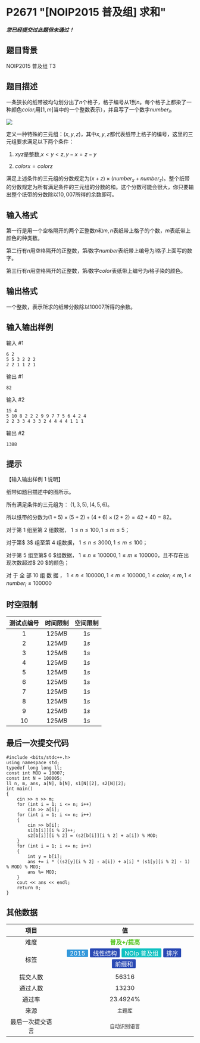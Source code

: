 # P2671 "[NOIP2015 普及组] 求和"
***您已经提交过此题但未通过！***

## 题目背景

NOIP2015 普及组 T3

## 题目描述

一条狭长的纸带被均匀划分出了$n$个格子，格子编号从$1$到$n$。每个格子上都染了一种颜色$color_i$用$[1,m]$当中的一个整数表示），并且写了一个数字$number_i$。

 ![](https://cdn.luogu.com.cn/upload/pic/1829.png) 

定义一种特殊的三元组：$(x,y,z)$，其中$x,y,z$都代表纸带上格子的编号，这里的三元组要求满足以下两个条件：

1. $xyz$是整数,$x<y<z,y-x=z-y$

2. $colorx=colorz$

满足上述条件的三元组的分数规定为$(x+z) \times (number_x+number_z)$。整个纸带的分数规定为所有满足条件的三元组的分数的和。这个分数可能会很大，你只要输出整个纸带的分数除以$10,007$所得的余数即可。

## 输入格式

第一行是用一个空格隔开的两个正整数$n$和$m,n$表纸带上格子的个数，$m$表纸带上颜色的种类数。

第二行有$n$用空格隔开的正整数，第$i$数字$number$表纸带上编号为$i$格子上面写的数字。

第三行有$n$用空格隔开的正整数，第$i$数字$color$表纸带上编号为$i$格子染的颜色。

## 输出格式

一个整数，表示所求的纸带分数除以$10007$所得的余数。

## 输入输出样例

输入 #1
```
6 2
5 5 3 2 2 2
2 2 1 1 2 1
```
输出 #1
```
82
```
输入 #2
```
15 4
5 10 8 2 2 2 9 9 7 7 5 6 4 2 4
2 2 3 3 4 3 3 2 4 4 4 4 1 1 1
```
输出 #2
```
1388
```

## 提示

【输入输出样例 1 说明】

纸带如题目描述中的图所示。

所有满足条件的三元组为： $(1, 3, 5), (4, 5, 6)$。

所以纸带的分数为$(1 + 5) \times (5 + 2) + (4 + 6) \times (2 + 2) = 42 + 40 = 82$。


对于第 $1$ 组至第 $2$ 组数据， $1 ≤ n ≤ 100, 1 ≤ m ≤ 5$；

对于第$ 3$ 组至第 $4$ 组数据， $1 ≤ n ≤ 3000, 1 ≤ m ≤ 100$；

对于第 $5$ 组至第$ 6 $组数据， $1 ≤ n ≤ 100000, 1 ≤ m ≤ 100000$，且不存在出现次数超过$ 20 $的颜色；

对 于 全 部 $10$ 组 数 据 ， $1 ≤ n ≤ 100000, 1 ≤ m ≤ 100000, 1 ≤ color_i ≤ m,1≤number_i≤100000$

## 时空限制
|测试点编号|时间限制|空间限制|
|:---:|:---:|:---:|
|$1$|$125MB$|$1s$|
|$2$|$125MB$|$1s$|
|$3$|$125MB$|$1s$|
|$4$|$125MB$|$1s$|
|$5$|$125MB$|$1s$|
|$6$|$125MB$|$1s$|
|$7$|$125MB$|$1s$|
|$8$|$125MB$|$1s$|
|$9$|$125MB$|$1s$|
|$10$|$125MB$|$1s$|

## 最后一次提交代码

```
#include <bits/stdc++.h>
using namespace std;
typedef long long ll;
const int MOD = 10007;
const int N = 100005;
ll n, m, ans, a[N], b[N], s1[N][2], s2[N][2];
int main()
{
    cin >> n >> m;
    for (int i = 1; i <= n; i++)
        cin >> a[i];
    for (int i = 1; i <= n; i++)
    {
        cin >> b[i];
        s1[b[i]][i % 2]++;
        s2[b[i]][i % 2] = (s2[b[i]][i % 2] + a[i]) % MOD;
    }
    for (int i = 1; i <= n; i++)
    {
        int y = b[i];
        ans += i * ((s2[y][i % 2] - a[i]) + a[i] * (s1[y][i % 2] - 1) % MOD) % MOD;
        ans %= MOD;
    }
    cout << ans << endl;
    return 0;
}
```

## 其他数据

|项目|值|
|:---:|:---:|
|难度|<span style="font-weight: bold; color: #52c41a">普及+/提高</span>|
|标签|<span style="display: inline-block; margin-right: 5px; margin-bottom: 5px; border-radius: 2px; color: white; padding: 0px 8px; background-color: #3498db; ">2015</span><span style="display: inline-block; margin-right: 5px; margin-bottom: 5px; border-radius: 2px; color: white; padding: 0px 8px; background-color: #2949b4; ">线性结构</span><span style="display: inline-block; margin-right: 5px; margin-bottom: 5px; border-radius: 2px; color: white; padding: 0px 8px; background-color: #13c2c2; ">NOIp 普及组</span><span style="display: inline-block; margin-right: 5px; margin-bottom: 5px; border-radius: 2px; color: white; padding: 0px 8px; background-color: #2949b4; ">排序</span><span style="display: inline-block; margin-right: 5px; margin-bottom: 5px; border-radius: 2px; color: white; padding: 0px 8px; background-color: #2949b4; ">前缀和</span>|
|提交人数|$56316$|
|通过人数|$13230$|
|通过率|$23.4924\%$|
|来源|`主题库`|
|最后一次提交语言|`自动识别语言`|

